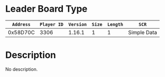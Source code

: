 # Leader Board Type

| `Address` | `Player ID` | `Version` | `Size` | `Length` | `SCR` |
| ---------- | ----------- | --------- | ------ | -------- | ---- |
| 0x58D70C | 3306 | 1.16.1 | 1 | 1 | Simple Data |

# Description

No description.
